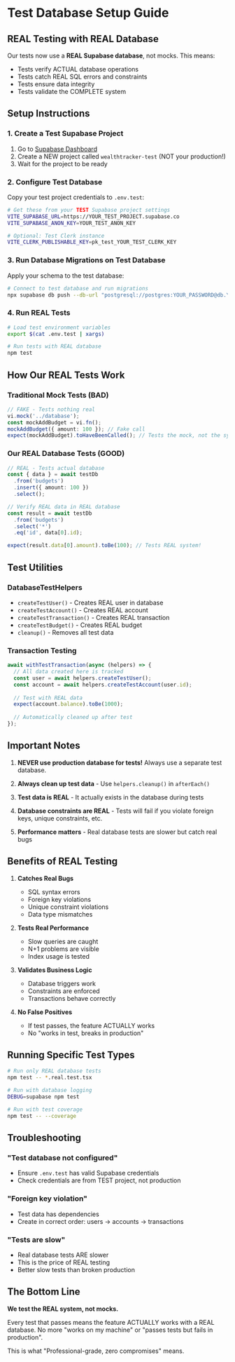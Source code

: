 # Test Database Setup Guide

## REAL Testing with REAL Database

Our tests now use a **REAL Supabase database**, not mocks. This means:
- Tests verify ACTUAL database operations
- Tests catch REAL SQL errors and constraints
- Tests ensure data integrity
- Tests validate the COMPLETE system

## Setup Instructions

### 1. Create a Test Supabase Project

1. Go to [Supabase Dashboard](https://app.supabase.com)
2. Create a NEW project called `wealthtracker-test` (NOT your production!)
3. Wait for the project to be ready

### 2. Configure Test Database

Copy your test project credentials to `.env.test`:

```bash
# Get these from your TEST Supabase project settings
VITE_SUPABASE_URL=https://YOUR_TEST_PROJECT.supabase.co
VITE_SUPABASE_ANON_KEY=YOUR_TEST_ANON_KEY

# Optional: Test Clerk instance
VITE_CLERK_PUBLISHABLE_KEY=pk_test_YOUR_TEST_CLERK_KEY
```

### 3. Run Database Migrations on Test Database

Apply your schema to the test database:

```bash
# Connect to test database and run migrations
npx supabase db push --db-url "postgresql://postgres:YOUR_PASSWORD@db.YOUR_TEST_PROJECT.supabase.co:5432/postgres"
```

### 4. Run REAL Tests

```bash
# Load test environment variables
export $(cat .env.test | xargs)

# Run tests with REAL database
npm test
```

## How Our REAL Tests Work

### Traditional Mock Tests (BAD)
```typescript
// FAKE - Tests nothing real
vi.mock('../database');
const mockAddBudget = vi.fn();
mockAddBudget({ amount: 100 }); // Fake call
expect(mockAddBudget).toHaveBeenCalled(); // Tests the mock, not the system!
```

### Our REAL Database Tests (GOOD)
```typescript
// REAL - Tests actual database
const { data } = await testDb
  .from('budgets')
  .insert({ amount: 100 })
  .select();

// Verify REAL data in REAL database
const result = await testDb
  .from('budgets')
  .select('*')
  .eq('id', data[0].id);

expect(result.data[0].amount).toBe(100); // Tests REAL system!
```

## Test Utilities

### DatabaseTestHelpers
- `createTestUser()` - Creates REAL user in database
- `createTestAccount()` - Creates REAL account
- `createTestTransaction()` - Creates REAL transaction
- `createTestBudget()` - Creates REAL budget
- `cleanup()` - Removes all test data

### Transaction Testing
```typescript
await withTestTransaction(async (helpers) => {
  // All data created here is tracked
  const user = await helpers.createTestUser();
  const account = await helpers.createTestAccount(user.id);
  
  // Test with REAL data
  expect(account.balance).toBe(1000);
  
  // Automatically cleaned up after test
});
```

## Important Notes

1. **NEVER use production database for tests!** Always use a separate test database.

2. **Always clean up test data** - Use `helpers.cleanup()` in `afterEach()`

3. **Test data is REAL** - It actually exists in the database during tests

4. **Database constraints are REAL** - Tests will fail if you violate foreign keys, unique constraints, etc.

5. **Performance matters** - Real database tests are slower but catch real bugs

## Benefits of REAL Testing

1. **Catches Real Bugs**
   - SQL syntax errors
   - Foreign key violations
   - Unique constraint violations
   - Data type mismatches

2. **Tests Real Performance**
   - Slow queries are caught
   - N+1 problems are visible
   - Index usage is tested

3. **Validates Business Logic**
   - Database triggers work
   - Constraints are enforced
   - Transactions behave correctly

4. **No False Positives**
   - If test passes, the feature ACTUALLY works
   - No "works in test, breaks in production"

## Running Specific Test Types

```bash
# Run only REAL database tests
npm test -- *.real.test.tsx

# Run with database logging
DEBUG=supabase npm test

# Run with test coverage
npm test -- --coverage
```

## Troubleshooting

### "Test database not configured"
- Ensure `.env.test` has valid Supabase credentials
- Check credentials are from TEST project, not production

### "Foreign key violation"
- Test data has dependencies
- Create in correct order: users → accounts → transactions

### "Tests are slow"
- Real database tests ARE slower
- This is the price of REAL testing
- Better slow tests than broken production

## The Bottom Line

**We test the REAL system, not mocks.**

Every test that passes means the feature ACTUALLY works with a REAL database. No more "works on my machine" or "passes tests but fails in production".

This is what "Professional-grade, zero compromises" means.
